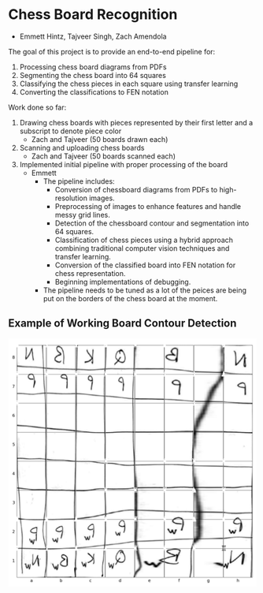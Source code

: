 # Chess Board Recognition
- Emmett Hintz, Tajveer Singh, Zach Amendola

The goal of this project is to provide an end-to-end pipeline for:
1. Processing chess board diagrams from PDFs
2. Segmenting the chess board into 64 squares
3. Classifying the chess pieces in each square using transfer learning
4. Converting the classifications to FEN notation

Work done so far:
1. Drawing chess boards with pieces represented by their first letter and a subscript to denote piece color
    - Zach and Tajveer (50 boards drawn each)
2. Scanning and uploading chess boards
    - Zach and Tajveer (50 boards scanned each)
3. Implemented initial pipeline with proper processing of the board
   - Emmett
      - The pipeline includes:
         - Conversion of chessboard diagrams from PDFs to high-resolution images.
         - Preprocessing of images to enhance features and handle messy grid lines.
         - Detection of the chessboard contour and segmentation into 64 squares.
         - Classification of chess pieces using a hybrid approach combining traditional computer vision techniques and transfer learning.
         - Conversion of the classified board into FEN notation for chess representation.
         - Beginning implementations of debugging.
       - The pipeline needs to be tuned as a lot of the peices are being put on the borders of the chess board at the moment.

## Example of Working Board Contour Detection
![example_board](board_example.png)
